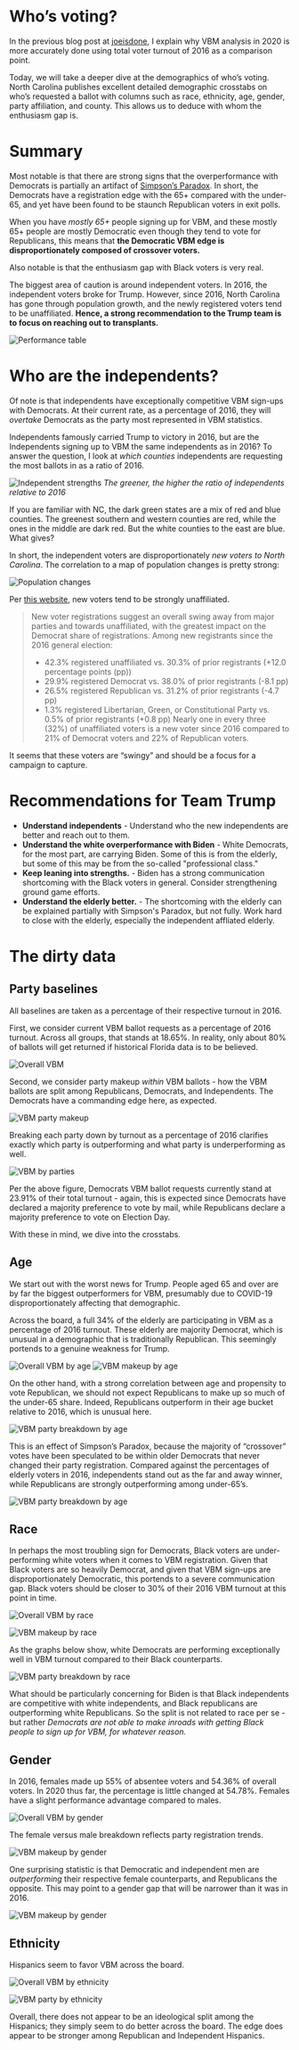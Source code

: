 # Who’s voting?

In the previous blog post at [joeisdone](http://joeisdone.github.io/), I explain why VBM analysis in 2020 is more accurately done using total voter turnout of 2016 as a comparison point. 

Today, we will take a deeper dive at the demographics of who’s voting. North Carolina publishes excellent detailed demographic crosstabs on who’s requested a ballot with columns such as race, ethnicity, age, gender, party affiliation, and county. This allows us to deduce with whom the enthusiasm gap is. 

# Summary

 Most notable is that there are strong signs that the overperformance with Democrats is partially an artifact of [Simpson’s Paradox](https://en.wikipedia.org/wiki/Simpson%27s_paradox). In short, the Democrats have a registration edge with the 65+ compared with the under-65, and yet have been found to be staunch Republican voters in exit polls. 

When you have *mostly 65+* people signing up for VBM, and these mostly 65+ people are mostly Democratic even though they tend to vote for Republicans, this means that **the Democratic VBM edge is disproportionately composed of crossover voters.**

Also notable is that the enthusiasm gap with Black voters is very real. 

The biggest area of caution is around independent voters. In 2016, the independent voters broke for Trump. However, since 2016, North Carolina has gone through population growth, and the newly registered voters tend to be unaffiliated. **Hence, a strong recommendation to the Trump team is to focus on reaching out to transplants.**

![Performance table](/images/perform-table.png)

# Who are the independents?

Of note is that independents have exceptionally competitive VBM sign-ups with Democrats. At their current rate, as a percentage of 2016, they will *overtake* Democrats as the party most represented in VBM statistics. 

Independents famously carried Trump to victory in 2016, but are the Independents signing up to VBM the same independents as in 2016? To answer the question, I look at *which counties* independents are requesting the most ballots in as a ratio of 2016. 

![Independent strengths](/images/independent-ratio.png)
*The greener, the higher the ratio of independents relative to 2016*

If you are familiar with NC, the dark green states are a mix of red and blue counties. The greenest southern and western counties are red, while the ones in the middle are dark red. But the white counties to the east are blue. What gives? 

In short, the independent voters are disproportionately *new voters to North Carolina*. The correlation to a map of population changes is pretty strong: 

![Population changes](/images/population-change.jpg)

Per [this website](https://www.ncdemography.org/2020/09/09/who-are-ncs-new-voters-a-2020-update/), new voters tend to be strongly unaffiliated. 

> New voter registrations suggest an overall swing away from major parties and towards unaffiliated, with the greatest impact on the Democrat share of registrations. Among new registrants since the 2016 general election:
> * 42.3% registered unaffiliated vs. 30.3% of prior registrants (+12.0 percentage points (pp))
> * 29.9% registered Democrat vs. 38.0% of prior registrants (-8.1 pp)
> * 26.5% registered Republican vs. 31.2% of prior registrants (-4.7 pp)
> * 1.3% registered Libertarian, Green, or Constitutional Party vs. 0.5% of prior registrants (+0.8 pp)
> Nearly one in every three (32%) of unaffiliated voters is a new voter since 2016 compared to 21% of Democrat voters and 22% of Republican voters.

It seems that these voters are “swingy” and should be a focus for a campaign to capture. 

# Recommendations for Team Trump

* **Understand independents** - Understand who the new independents are better and reach out to them. 
* **Understand the white overperformance with Biden** - White Democrats, for the most part, are carrying Biden. Some of this is from the elderly, but some of this may be from the so-called "professional class."
* **Keep leaning into strengths.** - Biden has a strong communication shortcoming with the Black voters in general. Consider strengthening ground game efforts. 
* **Understand the elderly better.** - The shortcoming with the elderly can be explained partially with Simpson's Paradox, but not fully. Work hard to close with the elderly, especially the independent affliated elderly.  
  
# The dirty data

## Party baselines

All baselines are taken as a percentage of their respective turnout in 2016.  

First, we consider current VBM ballot requests as a percentage of 2016 turnout. Across all groups, that stands at 18.65%. In reality, only about 80% of ballots will get returned if historical Florida data is to be believed. 

![Overall VBM](/images/vbm-party-pct.png)

Second, we consider party makeup *within* VBM ballots - how the VBM ballots are split among Republicans, Democrats, and Independents. The Democrats have a commanding edge here, as expected. 

![VBM party makeup](/images/vbm-party-makeup.png)

Breaking each party down by turnout as a percentage of 2016 clarifies exactly which party is outperforming and what party is underperforming as well. 

![VBM by parties](/images/vbm-party-parties.png)

Per the above figure, Democrats VBM ballot requests currently stand at 23.91% of their total turnout - again, this is expected since Democrats have declared a majority preference to vote by mail, while Republicans declare a majority preference to vote on Election Day. 

With these in mind, we dive into the crosstabs. 

## Age

We start out with the worst news for Trump. People aged 65 and over are by far the biggest outperformers for VBM, presumably due to COVID-19 disproportionately affecting that demographic. 

Across the board, a full 34% of the elderly are participating in VBM as a percentage of 2016 turnout. These elderly are majority Democrat, which is unusual in a demographic that is traditionally Republican. This seemingly portends to a genuine weakness for Trump. 

![Overall VBM by age](/images/vbm-age-pct.png)
![VBM makeup by age](/images/vbm-age-makeup.png)

On the other hand, with a strong correlation between age and propensity to vote Republican, we should not expect Republicans to make up so much of the under-65 share. Indeed, Republicans outperform in their age bucket relative to 2016, which is unusual here. 

![VBM party breakdown by age](/images/vbm-age-parties.png)

This is an effect of Simpson’s Paradox, because the majority of “crossover” votes have been speculated to be within older Democrats that never changed their party registration. Compared against the percentages of elderly voters in 2016, independents stand out as the far and away winner, while Republicans are strongly outperforming among under-65’s. 

![VBM party breakdown by age](/images/vbm-age-2016.png)

## Race

In perhaps the most troubling sign for Democrats, Black voters are under-performing white voters when it comes to VBM registration. Given that Black voters are so heavily Democrat, and given that VBM sign-ups are disproportionately Democratic, this portends to a severe communication gap. Black voters should be closer to 30% of their 2016 VBM turnout at this point in time. 

![Overall VBM by race](/images/vbm-race-pct.png)

![VBM makeup by race](/images/vbm-race-makeup.png)

As the graphs below show, white Democrats are performing exceptionally well in VBM turnout compared to their Black counterparts. 

![VBM party breakdown by race](/images/vbm-race-parties.png)

What should be particularly concerning for Biden is that Black independents are competitive with white independents, and Black republicans are outperforming white Republicans. So the split is not related to race per se - but rather *Democrats are not able to make inroads with getting Black people to sign up for VBM, for whatever reason.*

## Gender

In 2016, females made up 55% of absentee voters and 54.36% of overall voters. In 2020 thus far, the percentage is little changed at 54.78%. Females have a slight performance advantage compared to males. 

![Overall VBM by gender](/images/vbm-gender-pct.png)

The female versus male breakdown reflects party registration trends. 

![VBM makeup by gender](/images/vbm-gender-makeup.png)

One surprising statistic is that Democratic and independent men are *outperforming* their respective female counterparts, and Republicans the opposite. This may point to a gender gap that will be narrower than it was in 2016. 

![VBM makeup by gender](/images/vbm-gender-parties.png)

## Ethnicity

Hispanics seem to favor VBM across the board. 

![Overall VBM by ethnicity](/images/vbm-ethnicity-pct.png)

![VBM party by ethnicity](/images/vbm-ethnicity-parties.png)

Overall, there does not appear to be an ideological split among the Hispanics; they simply seem to do better across the board. The edge does appear to be stronger among Republican and Independent Hispanics. 
